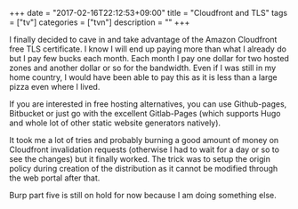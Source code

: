 +++
date = "2017-02-16T22:12:53+09:00"
title = "Cloudfront and TLS"
tags = ["tv"]
categories = ["tvn"]
description = ""
+++

I finally decided to cave in and take advantage of the Amazon Cloudfront free TLS certificate. I know I will end up paying more than what I already do but I pay few bucks each month. Each month I pay one dollar for two hosted zones and another dollar or so for the bandwidth. Even if I was still in my home country, I would have been able to pay this as it is less than a large pizza even where I lived.

If you are interested in free hosting alternatives, you can use Github-pages, Bitbucket or just go with the excellent Gitlab-Pages (which supports Hugo and whole lot of other static website generators natively).

It took me a lot of tries and probably burning a good amount of money on Cloudfront invalidation requests (otherwise I had to wait for a day or so to see the changes) but it finally worked. The trick was to setup the origin policy during creation of the distribution as it cannot be modified through the web portal after that.

Burp part five is still on hold for now because I am doing something else.
